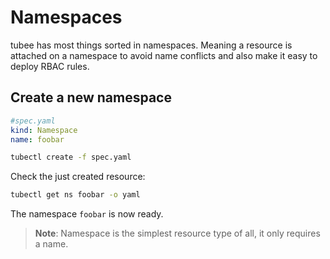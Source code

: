 # Namespaces

tubee has most things sorted in namespaces. Meaning a resource is attached on a namespace to avoid name conflicts and also make
it easy to deploy RBAC rules.

## Create a new namespace

```yaml 
#spec.yaml
kind: Namespace
name: foobar
```

```sh
tubectl create -f spec.yaml
```

Check the just created resource:

```sh
tubectl get ns foobar -o yaml
```

The namespace `foobar` is now ready.
>**Note**: Namespace is the simplest resource type of all, it only requires a name.
